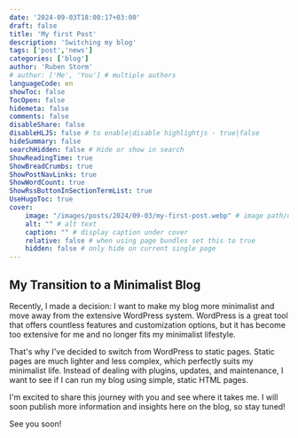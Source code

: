 ```yaml
---
date: '2024-09-03T18:00:17+03:00'
draft: false
title: 'My first Post'
description: 'Switching my blog'
tags: ['post','news']
categories: ['blog']
author: 'Ruben Storm'
# author: ['Me', 'You'] # multiple authors
languageCode: en
showToc: false
TocOpen: false
hidemeta: false
comments: false
disableShare: false
disableHLJS: false # to enable|disable highlightjs - true|false
hideSummary: false
searchHidden: false # Hide or show in search
ShowReadingTime: true
ShowBreadCrumbs: true
ShowPostNavLinks: true
ShowWordCount: true
ShowRssButtonInSectionTermList: true
UseHugoToc: true
cover:
    image: "/images/posts/2024/09-03/my-first-post.webp" # image path/url
    alt: "" # alt text
    caption: "" # display caption under cover
    relative: false # when using page bundles set this to true
    hidden: false # only hide on current single page
---
```


## My Transition to a Minimalist Blog

Recently, I made a decision: I want to make my blog more minimalist and move away from the extensive WordPress system. WordPress is a great tool that offers countless features and customization options, but it has become too extensive for me and no longer fits my minimalist lifestyle.

That's why I've decided to switch from WordPress to static pages. Static pages are much lighter and less complex, which perfectly suits my minimalist life. Instead of dealing with plugins, updates, and maintenance, I want to see if I can run my blog using simple, static HTML pages.

I'm excited to share this journey with you and see where it takes me. I will soon publish more information and insights here on the blog, so stay tuned!

See you soon!